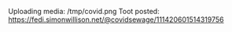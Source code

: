 Uploading media: /tmp/covid.png
Toot posted: https://fedi.simonwillison.net/@covidsewage/111420601514319756
